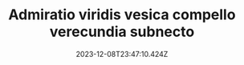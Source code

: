 ---
title: "Admiratio viridis vesica compello verecundia subnecto"
date: 2023-12-08T23:47:10.424Z
permalink: "/admiratio-viridis-vesica-compello-verecundia-subnecto/"
---